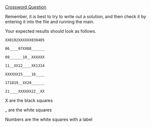 


[Crossword Question](https://www.dropbox.com/s/3npv6ful2dnypvp/34-Crossword_16-3.pdf?dl=0)

Remember, it is best to try to write out a solution, and then check it by entering it into the file and running the main.

Your expected results should look as follows.

```
XX0102XXXXXX030405
```

```
06____07XX08______
```

```
09______10__XXXXXX
```

```
11__XX12____XX1314
```

```
XXXXXX15____16____
```

```
171819__XX20______
```

```
21____XXXXXX22__XX
```

X are the black squares

_  are the white squares

Numbers are the white squares with a label
